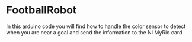 # FootballRobot

In this arduino code you will 
find how to handle the color sensor
 to detect when you are near a goal 
and send the information to the NI MyRio card


